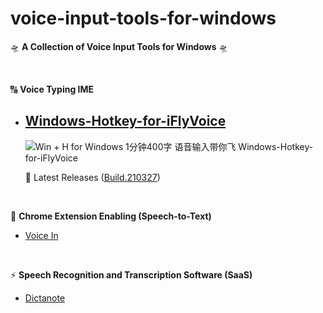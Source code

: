 # voice-input-tools-for-windows

 🛸 **A Collection of Voice Input Tools for Windows** 🛸

<br>

🔠 **Voice Typing IME**

- ## [Windows-Hotkey-for-iFlyVoice](https://github.com/chriskyfung/voice-input-tools-for-windows/tree/main/Windows-Hotkey-for-iFlyVoice)
  
    ![Win + H for Windows 1分钟400字 语音输入带你飞 Windows-Hotkey-for-iFlyVoice](https://repository-images.githubusercontent.com/351967858/27f78800-8f63-11eb-854d-3ef89bbe58fa)
    
  🛫 Latest Releases ([Build.210327](https://github.com/chriskyfung/voice-input-tools-for-windows/releases))
  


<br>

🛴 **Chrome Extension Enabling (Speech-to-Text)**

- [Voice In](https://dictanote.co/voicein/a/244277/)

<br>

⚡ **Speech Recognition and Transcription Software (SaaS)**

- [Dictanote](https://dictanote.co/a/244277/)